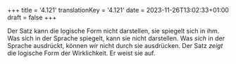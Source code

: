 +++
title = '4.121'
translationKey = '4.121'
date = 2023-11-26T13:02:33+01:00
draft = false
+++

Der Satz kann die logische Form nicht darstellen, sie spiegelt sich in ihm.
Was sich in der Sprache spiegelt, kann sie nicht darstellen.
Was <em class="germph">sich</em> in der Sprache ausdrückt, können <em class="germph">wir</em> nicht durch sie ausdrücken.
Der Satz <em class="germph">zeigt</em> die logische Form der Wirklichkeit.
Er weist sie auf.
